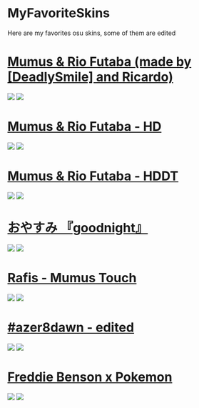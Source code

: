 # MyFavoriteSkins
Here are my favorites osu skins, some of them are edited

# [Mumus & Rio Futaba (made by [DeadlySmile] and Ricardo)](http://www.mediafire.com/file/entnpj1vgod1v3w/-_%2523_Mumus_%2526_Rio_Futaba.osk/file)
![](https://imgur.com/fDIit0M.png)
![](https://imgur.com/8cYSudp.png)


# [Mumus & Rio Futaba - HD](https://download1595.mediafire.com/1vej2amkxxcg/85zdvldcft4i8bd/-++++++%23+Mumus+%26+Rio+Futaba+-+HD.osk)
![](https://imgur.com/56WPuhO.png)
![](https://imgur.com/FvTwIm5.png)


# [Mumus & Rio Futaba - HDDT](http://www.mediafire.com/file/23699qf9nj5ahri/-_%2523_Mumus_%2526_Rio_Futaba_-_HDDT.osk/file)
![](https://imgur.com/7uWRNVs.png)
![](https://imgur.com/u5SxOlf.png)


# [おやすみ 『goodnight』](https://s.put.re/MAQa65Dk.osk)
![](https://i.imgur.com/1zMFAKV.png) 
![](https://i.imgur.com/qzLtRDs.png) 


# [Rafis - Mumus Touch](https://mumus.s-ul.eu/aB6UKwSx)
![](https://i.imgur.com/6bxTqKv.png)
![](https://i.imgur.com/S15Ne2B.png)


# [#azer8dawn - edited](https://mumus.s-ul.eu/bN8Ww0j1)
![](https://i.imgur.com/GnUOOHu.png)
![](https://i.imgur.com/7fnYMfD.png)


# [Freddie Benson x Pokemon](https://s.put.re/wFr16d2J.osk)
![](https://i.imgur.com/1B9JKUZ.png) 
![](https://i.imgur.com/dyVebmU.png) 
